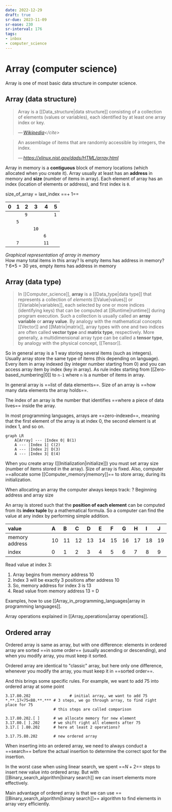 ```yaml
---
date: 2022-12-29
draft: true
sr-due: 2023-11-09
sr-ease: 230
sr-interval: 176
tags:
- inbox
- computer_science
---
```


# Array (computer science)

Array is one of most basic data structure in computer science.

## Array (data structure)

> Array is a [[Data_structure|data structure]] consisting of a collection of elements (values
> or variables), each identified by at least one array index or key.
>
> — <cite>[Wikipedia](https://en.wikipedia.org/wiki/Array_\(data_structure\))</cite>

> An assemblage of items that are randomly accessible by integers, the index.
>
> — <cite><https://xlinux.nist.gov/dads/HTML/array.html></cite>

Array in memory is a **contiguous** block of memory locations (which allocated
when you create it). Array usually at least has an **address** in memory and
**size** (number of items in array). Each element of array has an index
(location of elements or address), and first index is `0`.

size_of_array = last_index ==+ 1==
<!--SR:!2023-07-21,2,236-->

| 0   | 1   | 2   | 3   | 4   | 5   |
| --- | --- | --- | --- | --- | --- |
|     |     | `9`   |     |     | `1`   |
|     | `5`   |     |     |     |     |
|     |     |     | `10`  |     |     |
|     |     |     |     | `6`   |     |
|     | `7`   |     |     | `11`  |     |
*Graphical representation of array in memory*\
How many total items in this array? Is empty items has address in memory?
?
6*5 = 30
yes, empty items has address in memory
<!--SR:!2023-07-21,2,239-->

## Array (data type)

> In [[Computer_science]], **array** is a [[Data_type|data type]] that represents a
> collection of _elements_ [[Value|values]] or
> [[Variable|variables]], each selected by one or more
> indices (identifying keys) that can be computed at
> [[Runtime|runtime]] during program execution. Such a
> collection is usually called an **array variable** or **array value**. By
> analogy with the mathematical concepts [[Vector]] and
> [[Matrix|matrix]], array types with one and two indices are
> often called **vector type** and **matrix type**, respectively. More
> generally, a multidimensional array type can be called a **tensor type**, by
> analogy with the physical concept, [[Tensor]].
>
So in general array is a 1 way storing several items (such as integers). Usually
array store the same type of items (this depending on language). Every item in
array indexed (by integer number starting from 0) and you can access array item
by index (key in array). As rule index starting from [[Zero-based_numbering|0]]
to `n-1` where `n` is a number of items in array.

In general array is ==list of data elements==.
Size of an array is ==how many data elements the array holds==.
<!--SR:!2023-07-27,8,230!2023-07-21,2,239-->

The index of an array is the number that identifies ==where a piece of data
lives== inside the array.

In most programming languages, arrays are ==zero-indexed==, meaning that the
first element of the array is at index 0, the second element is at index 1, and
so on.
<!--SR:!2023-07-20,1,219-->

```mermaid
graph LR
    A[Array] --- |Index 0| B(1)
    A --- |Index 1| C(2)
    A --- |Index 2| D(3)
    A --- |Index 3| E(4)
```

When you create array ([[Initialization|initialize]]) you must set array size
(number of items stored in the array). Size of array is fixed. Also, computer
==allocate some [[Computer_memory|memory]]== to store array, during its
initialization.
<!--SR:!2023-07-21,2,236-->


When allocating an array the computer always keeps track: ? Beginning address
and array size


An array is stored such that the **position of each element** can be computed
from its **index tuple** by a mathematical formula. So a computer can find the
value at any index by performing simple addition.

| value          | A   | B   | C   | D   | E   | F   | G   | H   | I   | J   |
| :------------- | :-- | :-- | :-- | :-- | :-- | :-- | :-- | :-- | :-- | :-- |
| memory address | 10  | 11  | 12  | 13  | 14  | 15  | 16  | 17  | 18  | 19  |
| index          | 0   | 1   | 2   | 3   | 4   | 5   | 6   | 7   | 8   | 9   |

Read value at index 3:

1. Array begins from memory address 10
2. Index 3 will be exactly 3 positions after address 10
3. So, memory address for index 3 is 13
4. Read value from memory address 13 = D

Examples, how to use [[Array_in_programming_languages|array in programming languages]].

Array operations explained in [[Array_operations|array operations]].

## Ordered array

Ordered array is same as array, but with one difference: elements in ordered
array are sorted ==in some order== (usually ascending or descending), and when
you modify array, you must keep it sorted.

Ordered array are identical to "classic" array, but here only one difference,
whenever you modify the array, you must keep it in ==sorted order==.
<!--SR:!2023-07-21,2,239-->

And this brings some specific rules. For example, we want to add 75 into ordered
array at some point

```
3.17.80.202                 # initial array, we want to add 75
*.**.17<75<80.**.*** # 3 steps, we go through array, to find right place for 75
                     # this steps are called comparison

3.17.80.202.[ ]      # we allocate memory for new element
3.17.80.[ ].202      # we shift right all elements after 75
3.17.[ ].80.202      # here at least 2 operations?

3.17.75.80.202       # new ordered array
```
When inserting into an ordered array, we need to always conduct a ==search==
before the actual insertion to determine the correct spot for the insertion.
<!--SR:!2023-07-21,2,236-->

In the worst case when using linear search, we spent ==$N+2$== steps to insert
new value into ordered array. But with [[Binary_search_algorithm|binary search]] we can insert elements
more effectively.
<!--SR:!2023-07-20,1,216-->

Main advantage of ordered array is that we can use ==[[Binary_search_algorithm|binary search]]== algorithm
to find elements in array very efficiently.
<!--SR:!2023-07-21,2,239-->
